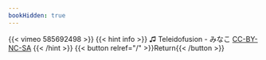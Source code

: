 ```yaml
---
bookHidden: true
---
```


{{< vimeo 585692498 >}}
{{< hint info >}}
♫ Teleidofusion - みなこ [CC-BY-NC-SA](https://freemusicarchive.org/music/Teleidofusion/Around_Past/05_Minako)
{{< /hint >}}
{{< button relref="/" >}}Return{{< /button >}}
